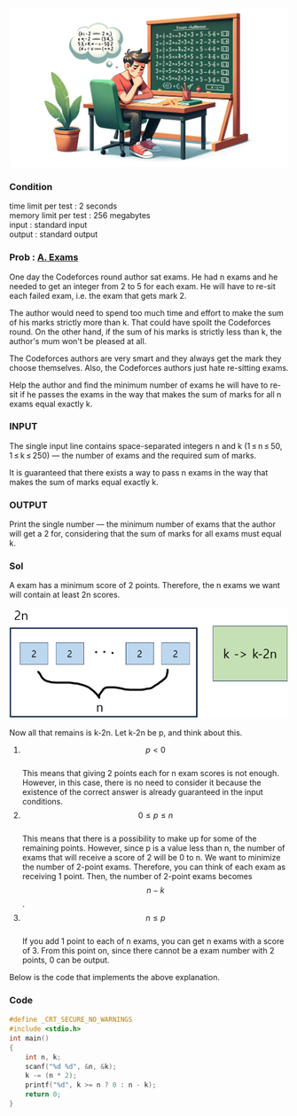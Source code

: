 ![Alt text](/img/CODEFORCES/194A.png)

### Condition
time limit per test : 2 seconds   
memory limit per test : 256 megabytes   
input : standard input   
output : standard output    

### Prob : [A. Exams](https://codeforces.com/problemset/problem/194/A)
One day the Codeforces round author sat exams. He had n exams and he needed to get an integer from 2 to 5 for each exam. He will have to re-sit each failed exam, i.e. the exam that gets mark 2.

The author would need to spend too much time and effort to make the sum of his marks strictly more than k. That could have spoilt the Codeforces round. On the other hand, if the sum of his marks is strictly less than k, the author's mum won't be pleased at all.

The Codeforces authors are very smart and they always get the mark they choose themselves. Also, the Codeforces authors just hate re-sitting exams.

Help the author and find the minimum number of exams he will have to re-sit if he passes the exams in the way that makes the sum of marks for all n exams equal exactly k.


### INPUT
The single input line contains space-separated integers n and k (1 ≤ n ≤ 50, 1 ≤ k ≤ 250) — the number of exams and the required sum of marks.

It is guaranteed that there exists a way to pass n exams in the way that makes the sum of marks equal exactly k.


### OUTPUT
Print the single number — the minimum number of exams that the author will get a 2 for, considering that the sum of marks for all exams must equal k.


### Sol
A exam has a minimum score of 2 points. Therefore, the n exams we want will contain at least 2n scores.

![Alt text](/img/CODEFORCES/194A/1.png)

Now all that remains is k-2n. Let k-2n be p, and think about this.
1. $$p<0$$   
    This means that giving 2 points each for n exam scores is not enough. However, in this case, there is no need to consider it because the existence of the correct answer is already guaranteed in the input conditions.
2. $$0 \leq p \leq n$$   
    This means that there is a possibility to make up for some of the remaining points. However, since p is a value less than n, the number of exams that will receive a score of 2 will be 0 to n. We want to minimize the number of 2-point exams. Therefore, you can think of each exam as receiving 1 point. Then, the number of 2-point exams becomes $$n-k$$.
3. $$n \leq p$$   
    If you add 1 point to each of n exams, you can get n exams with a score of 3. From this point on, since there cannot be a exam number with 2 points, 0 can be output.

Below is the code that implements the above explanation.

### Code
```c
#define _CRT_SECURE_NO_WARNINGS
#include <stdio.h>
int main()
{
	int n, k;
	scanf("%d %d", &n, &k);
	k -= (n * 2);
	printf("%d", k >= n ? 0 : n - k);
	return 0;
}
```